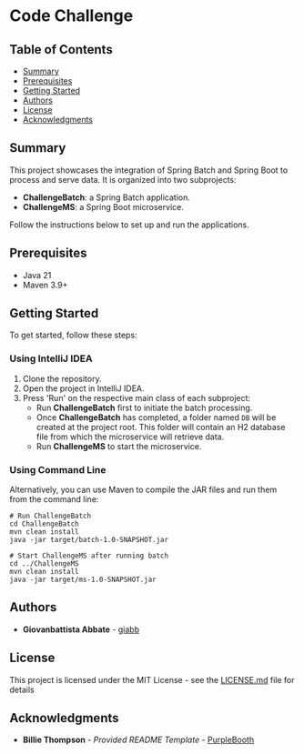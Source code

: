 # Code Challenge

## Table of Contents

- [Summary](#summary)
- [Prerequisites](#prerequisites)
- [Getting Started](#getting-started)
- [Authors](#authors)
- [License](#license)
- [Acknowledgments](#acknowledgments)

## Summary
This project showcases the integration of Spring Batch and Spring Boot to process and serve data. It is organized into two subprojects:

- **ChallengeBatch**: a Spring Batch application.
- **ChallengeMS**: a Spring Boot microservice.

Follow the instructions below to set up and run the applications.

## Prerequisites

- Java 21
- Maven 3.9+

## Getting Started

To get started, follow these steps:

### Using IntelliJ IDEA

1. Clone the repository.
2. Open the project in IntelliJ IDEA.
3. Press 'Run' on the respective main class of each subproject:
   - Run **ChallengeBatch** first to initiate the batch processing.
   - Once **ChallengeBatch** has completed, a folder named `DB` will be created at the project root. This folder will contain an H2 database file from which the microservice will retrieve data.
   - Run **ChallengeMS** to start the microservice.

### Using Command Line

Alternatively, you can use Maven to compile the JAR files and run them from the command line:

```shell
# Run ChallengeBatch
cd ChallengeBatch
mvn clean install
java -jar target/batch-1.0-SNAPSHOT.jar

# Start ChallengeMS after running batch
cd ../ChallengeMS
mvn clean install
java -jar target/ms-1.0-SNAPSHOT.jar
```

## Authors

  - **Giovanbattista Abbate** - [giabb](https://github.com/giabb)

## License

This project is licensed under the MIT License - see the [LICENSE.md](LICENSE.md) file for details

## Acknowledgments

- **Billie Thompson** - *Provided README Template* - [PurpleBooth](https://github.com/PurpleBooth)